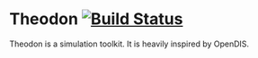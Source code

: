 Theodon  [![Build Status](https://travis-ci.org/phyzicsz/theodon.svg?branch=master)](https://travis-ci.org/phyzicsz/theodon)
========
Theodon is a simulation toolkit.  It is heavily inspired by OpenDIS.
